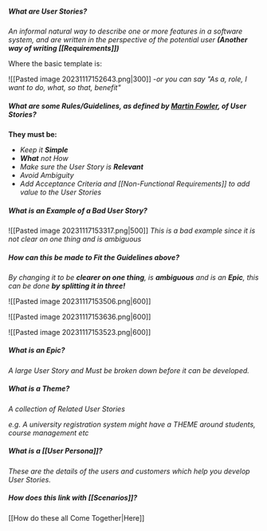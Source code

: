 
##### What are User Stories?

*An informal natural way to describe one or more features in a software system, and are written in the perspective of the potential user* ***(Another way of writing [[Requirements]])***

Where the basic template is:

![[Pasted image 20231117152643.png|300]]
-*or you can say "As a, role, I want to do, what, so that, benefit"*

##### What are some Rules/Guidelines, as defined by [Martin Fowler](https://martinfowler.com/bliki/UserStory.html), of User Stories?

**They must be:**
- *Keep it **Simple***
- ***What** not How*
- *Make sure the User Story is **Relevant***
- *Avoid Ambiguity*
- *Add Acceptance Criteria and [[Non-Functional Requirements]] to add value to the User Stories*


##### What is an Example of a Bad User Story?

![[Pasted image 20231117153317.png|500]]
*This is a bad example since it is not clear on one thing and is ambiguous*

##### How can this be made to Fit the Guidelines above?
*By changing it to be **clearer on one thing**, is **ambiguous** and is an **Epic**, this can be done **by splitting it in three!***

![[Pasted image 20231117153506.png|600]]

![[Pasted image 20231117153636.png|600]]

![[Pasted image 20231117153523.png|600]]


##### What is an Epic?
*A large User Story and Must be broken down before it can be developed.*


##### What is a Theme?
*A collection of Related User Stories*

*e.g. A university registration system might have a THEME around students, course management etc*


##### What is a [[User Persona]]?

*These are the details of the users and customers which help you develop User Stories.*


##### How does this link with [[Scenarios]]?
[[How do these all Come Together|Here]]